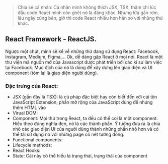 > Chia sẻ cá nhân: Cá nhân mình không thích JSX, TSX, thậm chí lúc đầu code React mình còn ghét nó là đăng khác. Nhưng lửa gần rơm, lâu ngày cũng bén, giờ thì code React nhiều hơn hẳn so với những thứ khác.

## React Framework - ReactJS.

Ngược một chút, mình sẽ kể về những thứ đang sử dụng React: Facebook, Instagram, Medium, Figma,... Ok, dễ dàng gặp React ở mọi nơi. React là một thư viện mã nguồn mở của Javascript được phát triển bởi các kĩ sư làm việc tại Facebook. Mục đích của nó là dùng để xây dựng lên giao diện và UI component (tóm lại là giao diện người dùng).

### Đặc trưng của React:
- JSX (gần đây là TSX): là cú pháp đặc biệt hay còn biết đến với cái tên JavaScript Extension, phần mở rộng của JavaScript dùng để nhúng thêm HTML vào
- Virual DOM:
- Component: Mọi thứ trong React, ta đều có thể coi là một component. Hiểu theo đúng nghĩa đen, nó là các thành phần. Ý tưởng đưa ra là chia nhỏ các giao diện UI của người dùng thành những phần nhỏ hơn và có thể tái sử dụng nó với những page có nét tương đồng.
- Functional components:
- Lifecycle methods:
- React Hooks:
- State: Cái này có thể hiểu là trạng thái, trạng thái của component